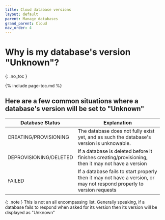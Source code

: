 ```yaml
---
title: Cloud database versions
layout: default
parent: Manage databases
grand_parent: Cloud
nav_order: 4
---
```


# Why is my database's version "Unknown"?
{: .no_toc }

{% include page-toc.md %}

## Here are a few common situations where a database's version will be set to "Unknown"

| Database Status | Explanation | 
|---|---|
| CREATING/PROVISIONING | The database does not fully exist yet, and as such the database's version is unknowable. |
| DEPROVISIONING/DELETED |  If a database is deleted before it finishes creating/provisioning, then it may not have a version | 
| FAILED | If a database fails to start properly then it may not have a version, or may not respond properly to version requests |

{: .note }
This is not an all encompassing list. Generally speaking, if a database fails to respond when asked for its version then its version will be displayed as "Unknown"
